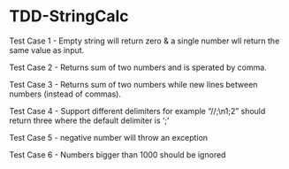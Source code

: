 # TDD-StringCalc
Test Case 1 - Empty string will return zero & a single number wll return the same value as input. 

Test Case 2 - Returns sum of two numbers and is sperated by comma.

Test Case 3 - Returns sum of two numbers while new lines between numbers (instead of commas).

Test Case 4 - Support different delimiters for example “//;\n1;2” should return three where the default delimiter is ‘;’

Test Case 5 - negative number will throw an exception 

Test Case 6 - Numbers bigger than 1000 should be ignored
